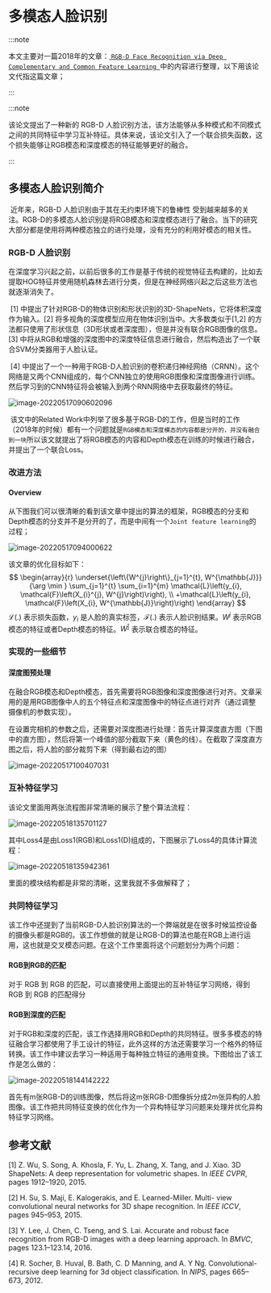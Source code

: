 # 多模态人脸识别

:::note

本文主要对一篇2018年的文章：[ `RGB-D Face Recognition via Deep Complementary and Common Feature Learning `](http://www.jdl.link/doc/2011/201911019481237692_2018070916412329.pdf)中的内容进行整理，以下用该论文代指这篇文章；

:::

:::note

该论文提出了一种新的 RGB-D 人脸识别方法，该方法能够从多种模式和不同模式之间的共同特征中学习互补特征。具体来说，该论文引入了一个联合损失函数，这个损失能够让RGB模态和深度模态的特征能够更好的融合。

:::

## 多模态人脸识别简介

​		近年来，RGB-D 人脸识别由于其在无约束环境下的鲁棒性 受到越来越多的关注。RGB-D的多模态人脸识别是将RGB模态和深度模态进行了融合。当下的研究大部分都是使用将两种模态独立的进行处理，没有充分的利用好模态的相关性。

### RGB-D 人脸识别

​		在深度学习兴起之前，以前后很多的工作是基于传统的视觉特征去构建的，比如去提取HOG特征并使用随机森林去进行分类，但是在神经网络兴起之后这些方法也就逐渐消失了。

​		[1] 中提出了针对RGB-D的物体识别和形状识别的3D-ShapeNets，它将体积深度作为输入。[2] 将多视角的深度模型应用在物体识别当中。大多数类似于[1,2] 的方法都只使用了形状信息（3D形状或者深度图），但是并没有联合RGB图像的信息。[3] 中将从RGB和增强的深度图中的深度特征信息进行融合，然后构造出了一个联合SVM分类器用于人脸认证。

​		[4] 中提出了一个一种用于RGB-D人脸识别的卷积递归神经网络（CRNN）。这个网络是又两个CNN组成的，每个CNN独立的使用RGB图像和深度图像进行训练。然后学习到的CNN特征将会被输入到两个RNN网络中去获取最终的特征。

![image-20220517090602096](images/image-20220517090602096.png)

​		该文中的Related Work中列举了很多基于RGB-D的工作，但是当时的工作（2018年的时候）都有一个问题就是`RGB模态和深度模态的内容都是分开的，并没有融合到一块`所以该文就提出了将RGB模态的内容和Depth模态在训练的时候进行融合，并提出了一个联合Loss。

### 改进方法

#### Overview

​		从下图我们可以很清晰的看到该文章中提出的算法的框架，RGB模态的分支和Depth模态的分支并不是分开的了，而是中间有一个`Joint feature learning`的过程；

![image-20220517094000622](images/image-20220517094000622.png)

该文章的优化目标如下：
$$
\begin{array}{r}
\underset{\left\{W^{j}\right\}_{j=1}^{t}, W^{\mathbb{J}}}{\arg \min } \sum_{j=1}^{t} \sum_{i=1}^{m} \mathcal{L}\left(y_{i}, \mathcal{F}\left(X_{i}^{j}, W^{j}\right)\right), \\
+\mathcal{L}\left(y_{i}, \mathcal{F}\left(X_{i}, W^{\mathbb{J}}\right)\right)
\end{array}
$$
$\mathcal{L}(.)$ 表示损失函数，$y_i$ 是人脸的真实标签，$\mathcal{F}(.)$ 表示人脸识别结果。$W^j$ 表示RGB模态的特征或者Depth模态的特征。$W^{\mathbb{J}}$ 表示联合模态的特征。

### 实现的一些细节

#### 深度图预处理

在融合RGB模态和Depth模态，首先需要将RGB图像和深度图像进行对齐。文章采用的是用RGB图像中人的五个特征点和深度图像中的特征点进行对齐（通过调整摄像机的参数实现）。

在设置完相机的参数之后，还需要对深度图进行处理：首先计算深度直方图（下图中的直方图），然后将第一个峰值的部分截取下来（黄色的线）。在截取了深度直方图之后，将人脸的部分裁剪下来（得到最右边的图）

![image-20220517100407031](images/image-20220517100407031.png)

### 互补特征学习

该论文里面用两张流程图非常清晰的展示了整个算法流程：

![image-20220518135701127](images/image-20220518135701127.png)

其中Loss4是由Loss1(RGB)和Loss1(D)组成的，下图展示了Loss4的具体计算流程：

![image-20220518135942361](images/image-20220518135942361.png)

里面的模块结构都是非常的清晰，这里我就不多做解释了；

### 共同特征学习

该工作中还提到了当前RGB-D人脸识别算法的一个弊端就是在很多时候监控设备的摄像头都是RGB的。该工作想做的就是让RGB-D的算法也能在RGB上进行运用，这也就是交叉模态问题。在这个工作里面将这个问题划分为两个问题：

#### RGB到RGB的匹配

对于 RGB 到 RGB 的匹配，可以直接使用上面提出的互补特征学习网络，得到 RGB 到 RGB 的匹配得分

#### RGB到深度的匹配

对于RGB和深度的匹配，该工作选择用RGB和Depth的共同特征。很多多模态的特征融合学习都使用了手工设计的特征，此外这样的方法还需要学习一个格外的特征转换。该工作中建议去学习一种适用于每种独立特征的通用变换。下图给出了该工作是怎么做的：

![image-20220518144142222](images/image-20220518144142222.png)

首先有m张RGB-D的训练图像，然后将这m张RGB-D图像拆分成2m张异构的人脸图像。该工作把共同特征变换的优化作为一个异构特征学习问题来处理并优化异构特征学习网络。









## 参考文献

[1] Z. Wu, S. Song, A. Khosla, F. Yu, L. Zhang, X. Tang, and J. Xiao. 3D ShapeNets: A deep representation for volumetric shapes. In *IEEE CVPR*, pages 1912–1920, 2015.

[2] H. Su, S. Maji, E. Kalogerakis, and E. Learned-Miller. Multi- view convolutional neural networks for 3D shape recognition. In *IEEE ICCV*, pages 945–953, 2015.

[3] Y. Lee, J. Chen, C. Tseng, and S. Lai. Accurate and robust face recognition from RGB-D images with a deep learning approach. In *BMVC*, pages 123.1–123.14, 2016.

[4] R. Socher, B. Huval, B. Bath, C. D Manning, and A. Y Ng. Convolutional-recursive deep learning for 3d object classification. In *NIPS*, pages 665–673, 2012.























